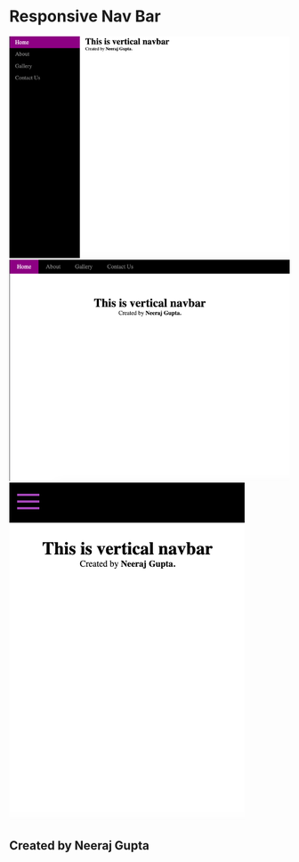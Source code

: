 # Responsive Nav Bar

<img  src="./SCREENSHOTS/DESKTOP.png">
<img src="./SCREENSHOTS/tablet.png">
<img  src="./SCREENSHOTS/MOBILE.png">

## Created by **Neeraj Gupta**